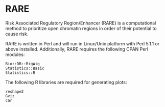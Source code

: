 # RARE
Risk Associated Regulatory Region/Enhancer (RARE) is a computational method to prioritize open chromatin regions in order of their potential to cause risk.

RARE is written in Perl and will run in Linux/Unix platform with Perl 5.1.1 or above installed.
Additionally, RARE requires the following CPAN Perl modules:
```File::Basename
Bio::DB::BigWig
Statistics::Basic
Statistics::R
```

The following R libraries are required for generating plots:

```ggplot2
reshape2
Gviz
car
```
